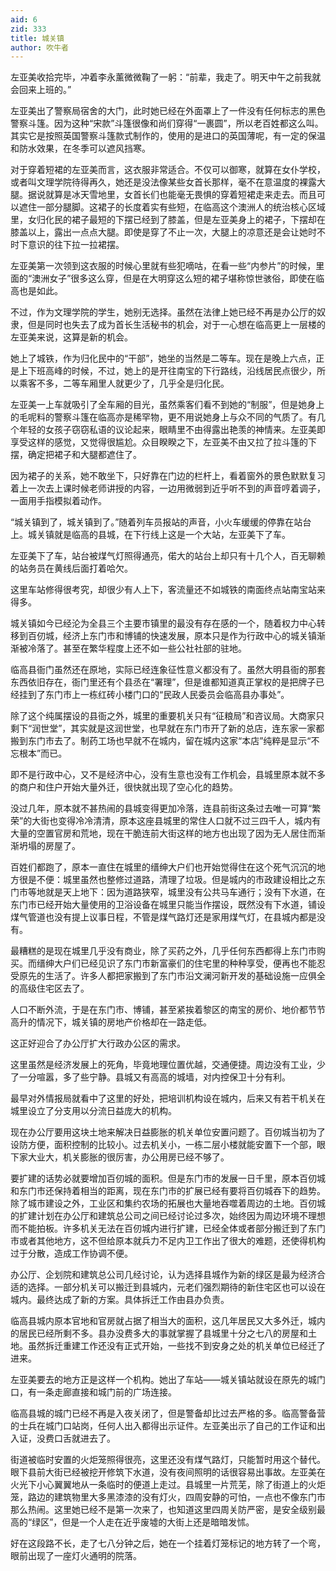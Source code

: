 ```yaml
---
aid: 6
zid: 333
title: 城关镇
author: 吹牛者
---
```


左亚美收拾完毕，冲着李永薰微微鞠了一躬：“前辈，我走了。明天中午之前我就会回来上班的。”

左亚美出了警察局宿舍的大门，此时她已经在外面罩上了一件没有任何标志的黑色警察斗篷。因为这种“宋款”斗篷很像和尚们穿得“一裹圆”，所以老百姓都这么叫。其实它是按照英国警察斗篷款式制作的，使用的是进口的英国薄呢，有一定的保温和防水效果，在冬季可以遮风挡寒。

对于穿着短裙的左亚美而言，这衣服非常适合。不仅可以御寒，就算在女仆学校，或者叫文理学院待得再久，她还是没法像某些女首长那样，毫不在意温度的裸露大腿。据说就算是冰天雪地里，女首长们也能毫无畏惧的穿着短裙走来走去。而且可以遮住一部分腿脚。这裙子的长度着实有些短，在临高这个澳洲人的统治核心区域里，女归化民的裙子最短的下摆已经到了膝盖，但是左亚美身上的裙子，下摆却在膝盖以上，露出一点点大腿。即使是穿了不止一次，大腿上的凉意还是会让她时不时下意识的往下拉一拉裙摆。

左亚美第一次领到这衣服的时候心里就有些犯嘀咕，在看一些“内参片”的时候，里面的“澳洲女子”很多这么穿，但是在大明穿这么短的裙子堪称惊世骇俗，即使在临高也是如此。

不过，作为文理学院的学生，她别无选择。虽然在法律上她已经不再是办公厅的奴隶，但是同时也失去了成为首长生活秘书的机会，对于一心想在临高更上一层楼的左亚美来说，这算是新的机会。

她上了城铁，作为归化民中的“干部”，她坐的当然是二等车。现在是晚上六点，正是上下班高峰的时候，不过，她上的是开往南宝的下行路线，沿线居民点很少，所以乘客不多，二等车厢里人就更少了，几乎全是归化民。

左亚美一上车就吸引了全车厢的目光，虽然乘客们看不到她的“制服”，但是她身上的毛呢料的警察斗篷在临高亦是稀罕物，更不用说她身上与众不同的气质了。有几个年轻的女孩子窃窃私语的议论起来，眼睛里不由得露出艳羡的神情来。左亚美即享受这样的感觉，又觉得很尴尬。众目睽睽之下，左亚美不由又拉了拉斗篷的下摆，确定把裙子和大腿都遮住了。

因为裙子的关系，她不敢坐下，只好靠在门边的栏杆上，看着窗外的景色默默复习着上一次去上课时候老师讲授的内容，一边用微弱到近乎听不到的声音哼着调子，一面用手指模拟着动作。

“城关镇到了，城关镇到了。”随着列车员报站的声音，小火车缓缓的停靠在站台上。城关镇就是临高的县城，在下行线上这是一个大站，左亚美下了车。

左亚美下了车，站台被煤气灯照得通亮，偌大的站台上却只有十几个人，百无聊赖的站务员在黄线后面打着哈欠。

这里车站修得很考究，却很少有人上下，客流量还不如城铁的南面终点站南宝站来得多。

城关镇如今已经沦为全县三个主要市镇里的最没有存在感的一个，随着权力中心转移到百仞城，经济上东门市和博铺的快速发展，原本只是作为行政中心的城关镇渐渐被冷落了。甚至在繁华程度上还不如一些公社社部的驻地。

临高县衙门虽然还在原地，实际已经连象征性意义都没有了。虽然大明县衙的那套东西依旧存在，衙门里还有个县丞在“署理”，但是谁都知道真正掌权的是把牌子已经挂到了东门市上一栋红砖小楼门口的“民政人民委员会临高县办事处”。

除了这个纯属摆设的县衙之外，城里的重要机关只有“征粮局”和咨议局。大商家只剩下“润世堂”，其实就是这润世堂，也早就在东门市开了新的总店，连东家一家都搬到东门市去了。制药工场也早就不在城内，留在城内这家“本店”纯粹是显示“不忘根本”而已。

即不是行政中心，又不是经济中心，没有生意也没有工作机会，县城里原本就不多的商户和住户开始大量外迁，很快就出现了空心化的趋势。

没过几年，原本就不甚热闹的县城变得更加冷落，连县前街这条过去唯一可算“繁荣”的大街也变得冷冷清清，原本这座县城里的常住人口就不过三四千人，城内有大量的空置官房和荒地，现在干脆连前大街这样的地方也出现了因为无人居住而渐渐坍塌的房屋了。

百姓们都跑了，原本一直住在城里的缙绅大户们也开始觉得住在这个死气沉沉的地方很是不便：城里虽然也整修过道路，清理了垃圾。但是城内的市政建设相比之东门市等地就是天上地下：因为道路狭窄，城里没有公共马车通行；没有下水道，在东门市已经开始大量使用的卫浴设备在城里只能当作摆设，既然没有下水道，铺设煤气管道也没有提上议事日程，不管是煤气路灯还是家用煤气灯，在县城内都是没有。

最糟糕的是现在城里几乎没有商业，除了买药之外，几乎任何东西都得上东门市购买。而缙绅大户们已经见识了东门市新富豪们的住宅里的种种享受，便再也不能忍受原先的生活了。许多人都把家搬到了东门市沿文澜河新开发的基础设施一应俱全的高级住宅区去了。

人口不断外流，于是在东门市、博铺，甚至紧挨着黎区的南宝的房价、地价都节节高升的情况下，城关镇的房地产价格却在一路走低。

这正好迎合了办公厅扩大行政办公区的需求。

这里虽然是经济发展上的死角，毕竟地理位置优越，交通便捷。周边没有工业，少了一分喧嚣，多了些宁静。县城又有高高的城墙，对内控保卫十分有利。

最早对外情报局就看中了这里的好处，把培训机构设在城内，后来又有若干机关在城里设立了分支用以分流日益庞大的机构。

现在办公厅要用这块土地来解决日益膨胀的机关单位安置问题了。百仞城当初为了设防方便，面积控制的比较小。过去机关小，一栋二层小楼就能安置下一个部，眼下家大业大，机关膨胀的很厉害，办公用房已经不够了。

要扩建的话势必就要增加百仞城的面积。但是东门市的发展一日千里，原本百仞城和东门市还保持着相当的距离，现在东门市的扩展已经有要将百仞城吞下的趋势。除了城市建设之外，工业区和集约农场的拓展也大量地吞噬着周边的土地。百仞城的扩建计划在办公厅和建筑总公司之间已经讨论过多次，始终因为周边环境不理想而不能拍板。许多机关无法在百仞城内进行扩建，已经全体或者部分搬迁到了东门市或者其他地方，这不但给原本就兵力不足内卫工作出了很大的难题，还使得机构过于分散，造成工作协调不便。

办公厅、企划院和建筑总公司几经讨论，认为选择县城作为新的绿区是最为经济合适的选择。一部分机关可以搬迁到县城内，元老们强烈期待的新住宅区也可以设在城内。最终达成了新的方案。具体拆迁工作由县办负责。

临高县城内原本官地和官房就占据了相当大的面积，这几年居民又大多外迁，城内的居民已经所剩不多。县办没费多大的事就掌握了县城里十分之七八的房屋和土地。虽然拆迁重建工作还没有正式开始，一些找不到安身之处的机关单位已经迁了进来。

左亚美要去的地方正是这样一个机构。她出了车站——城关镇站就设在原先的城门口，有一条走廊直接和城门前的广场连接。

临高县城的城门已经不再是入夜关闭了，但是警备却比过去严格的多。临高警备营的士兵在城门口站岗，任何人出入都得出示证件。左亚美出示了自己的工作证和出入证，没费口舌就进去了。

街道被临时安置的火炬笼照得很亮，这里还没有煤气路灯，只能暂时用这个替代。眼下县前大街已经被挖开修筑下水道，没有夜间照明的话很容易出事故。左亚美在火光下小心翼翼地从一条临时的便道上走过。县城里一片荒芜，除了街道上的火炬笼，路边的建筑物里大多黑漆漆的没有灯火，四周安静的可怕，一点也不像东门市那么热闹。这里她已经不是第一次来了，也知道这里四周关防严密，是安全级别最高的“绿区”，但是一个人走在近乎废墟的大街上还是暗暗发怵。

好在这段路不长，走了七八分钟之后，她在一个挂着灯笼标记的地方转了一个弯，眼前出现了一座灯火通明的院落。
